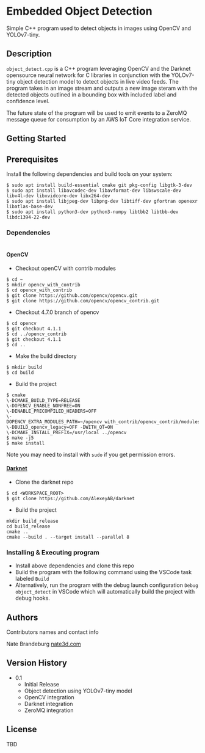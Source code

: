# Embedded Object Detection

Simple C++ program used to detect objects in images using OpenCV and YOLOv7-tiny.

## Description

`object_detect.cpp` is a C++ program leveraging OpenCV and the Darknet opensource neural network for C libraries in conjunction with the YOLOv7-tiny object detection model to detect objects in live video feeds. The program takes in an image stream and outputs a new image steram with the detected objects outlined in a bounding box with included label and confidence level.

The future state of the program will be used to emit events to a ZeroMQ message queue for consumption by an AWS IoT Core integration service.

## Getting Started

## Prerequisites
Install the following dependencies and build tools on your system:
```
$ sudo apt install build-essential cmake git pkg-config libgtk-3-dev
$ sudo apt install libavcodec-dev libavformat-dev libswscale-dev libv4l-dev libxvidcore-dev libx264-dev
$ sudo apt install libjpeg-dev libpng-dev libtiff-dev gfortran openexr libatlas-base-dev
$ sudo apt install python3-dev python3-numpy libtbb2 libtbb-dev libdc1394-22-dev
```

### Dependencies
#
#### OpenCV

* Checkout openCV with contrib modules
```
$ cd ~
$ mkdir opencv_with_contrib
$ cd opencv_with_contrib
$ git clone https://github.com/opencv/opencv.git
$ git clone https://github.com/opencv/opencv_contrib.git
```
* Checkout 4.7.0 branch of opencv
```
$ cd opencv
$ git checkout 4.1.1
$ cd ../opencv_contrib
$ git checkout 4.1.1
$ cd ..
```

* Make the build directory
```
$ mkdir build
$ cd build
```

* Build the project
```
$ cmake 
\-DCMAKE_BUILD_TYPE=RELEASE 
\-DOPENCV_ENABLE_NONFREE=ON 
\-DENABLE_PRECOMPILED_HEADERS=OFF 
\-DOPENCV_EXTRA_MODULES_PATH=~/opencv_with_contrib/opencv_contrib/modules 
\-DBUILD_opencv_legacy=OFF -DWITH_QT=ON 
\-DCMAKE_INSTALL_PREFIX=/usr/local ../opencv
$ make -j5
$ make install
```
Note you may need to install with `sudo` if you get permission errors.

#### [Darknet](https://pjreddie.com/darknet/)
* Clone the darknet repo
```
$ cd <WORKSPACE_ROOT>
$ git clone https://github.com/AlexeyAB/darknet
```
* Build the project
```
mkdir build_release
cd build_release
cmake ..
cmake --build . --target install --parallel 8
```

### Installing & Executing program

* Install above dependencies and clone this repo
* Build the program with the following command using the VSCode task labeled `Build`
* Alternatively, run the program with the debug launch configuration `Debug object_detect` in VSCode which will automatically build the project with debug hooks.

## Authors

Contributors names and contact info

Nate Brandeburg
[nate3d.com](https://www.nate3d.com/)

## Version History

* 0.1
    * Initial Release
    * Object detection using YOLOv7-tiny model
    * OpenCV integration
    * Darknet integration
    * ZeroMQ integration

## License

TBD
